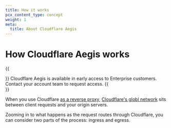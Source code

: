 ```yaml
---
title: How it works
pcx_content_type: concept
weight: 1
meta:
  title: About Cloudflare Aegis
---
```


# How Cloudflare Aegis works

{{<Aside type="warning">}}
Cloudflare Aegis is available in early access to Enterprise customers. Contact your account team to request access.
{{</Aside>}}

When you use Cloudflare [as a reverse proxy](/fundamentals/concepts/how-cloudflare-works/#how-cloudflare-works-as-a-reverse-proxy), [Cloudflare's globl network](https://www.cloudflare.com/network/) sits between client requests and your origin servers.

Zooming in to what happens as the request routes through Cloudflare, you can consider two parts of the process: ingress and egress.
